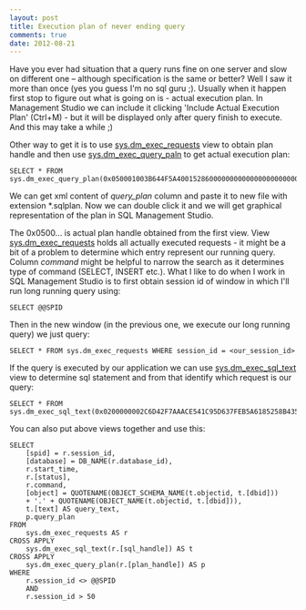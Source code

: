 ```yaml
--- 
layout: post
title: Execution plan of never ending query
comments: true
date: 2012-08-21
---
```

 
Have you ever had situation that a query runs fine on one server and slow on different one – although specification is the same or better? Well I saw it more than once (yes you guess I'm no sql guru ;). Usually when it happen first stop to figure out what is going on is - actual execution plan. In Management Studio we can include it clicking 'Include Actual Execution Plan' (Ctrl+M) - but it will be displayed only after query finish to execute. And this may take a while ;)

Other way to get it is to use [sys.dm_exec_requests][1] view to obtain plan handle and then use [sys.dm_exec_query_paln][2] to get actual execution plan:
 
<pre><code class="sql">SELECT * FROM sys.dm_exec_query_plan(0x050001003B644F5A40015286000000000000000000000000)</code></pre>

We can get xml content of *query_plan* column and paste it to new file with extension *.sqlplan. 
Now we can double click it and we will get graphical representation of the plan in SQL Management Studio.
 
The 0x0500... is actual plan handle obtained from the first view. View [sys.dm_exec_requests][1] holds all actually executed requests - it might be a bit of a problem to determine which entry represent our running query. Column *command* might be helpful to narrow the search as it determines type of command (SELECT, INSERT etc.). What I like to do when I work in SQL Management Studio is to first obtain session id of window in which I'll run long running query using:

<pre><code class="sql">SELECT @@SPID</code></pre>

Then in the new window (in the previous one, we execute our long running query) we just query:

<pre><code class="sql">SELECT * FROM sys.dm_exec_requests WHERE session_id = &lt;our_session_id&gt;</code></pre>
 
If the query is executed by our application we can use [sys.dm_exec_sql_text][3] view to determine sql statement and from that identify which request is our query:

<pre><code class="sql">SELECT * FROM sys.dm_exec_sql_text(0x0200000002C6D42F7AAACE541C95D637FEB5A6185258B435)</code></pre>
 
You can also put above views together and use this:

<pre><code class="sql">SELECT
    [spid] = r.session_id,
    [database] = DB_NAME(r.database_id),
    r.start_time,
    r.[status],
    r.command,
    [object] = QUOTENAME(OBJECT_SCHEMA_NAME(t.objectid, t.[dbid]))
    + '.' + QUOTENAME(OBJECT_NAME(t.objectid, t.[dbid])),
    t.[text] AS query_text,
    p.query_plan
FROM
    sys.dm_exec_requests AS r
CROSS APPLY
    sys.dm_exec_sql_text(r.[sql_handle]) AS t
CROSS APPLY
    sys.dm_exec_query_plan(r.[plan_handle]) AS p
WHERE
    r.session_id <> @@SPID
    AND 
    r.session_id > 50
</code></pre>
 
 
 
 
 
 
[1]:http://msdn.microsoft.com/en-us/library/ms177648%28v=sql.90%29.aspx
[2]: http://msdn.microsoft.com/en-us/library/ms189747.aspx
[3]: http://msdn.microsoft.com/en-us/library/ms181929.aspx
